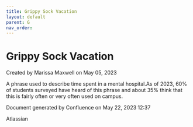 ```yaml
---
title: Grippy Sock Vacation
layout: default
parent: G
nav_order:
---
```


# Grippy Sock Vacation

Created by  Marissa Maxwell on May 05, 2023

A phrase used to describe time spent in a mental hospital.As of 2023, 60% of students surveyed have heard of this phrase and about 35% think that this is fairly often or very often used on campus. 

Document generated by Confluence on May 22, 2023 12:37

Atlassian
